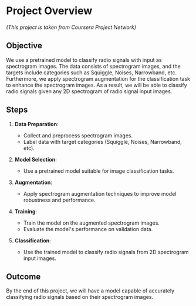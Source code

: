 # Project Overview

*(This project is taken from Coursera Project Network)*

## Objective

We use a pretrained model to classify radio signals with input as spectrogram images. The data consists of spectrogram images, and the targets include categories such as Squiggle, Noises, Narrowband, etc. Furthermore, we apply spectrogram augmentation for the classification task to enhance the spectrogram images. As a result, we will be able to classify radio signals given any 2D spectrogram of radio signal input images.

## Steps

1. **Data Preparation**: 
   - Collect and preprocess spectrogram images.
   - Label data with target categories (Squiggle, Noises, Narrowband, etc).

2. **Model Selection**:
   - Use a pretrained model suitable for image classification tasks.

3. **Augmentation**:
   - Apply spectrogram augmentation techniques to improve model robustness and performance.

4. **Training**:
   - Train the model on the augmented spectrogram images.
   - Evaluate the model's performance on validation data.

5. **Classification**:
   - Use the trained model to classify radio signals from 2D spectrogram input images.

## Outcome

By the end of this project, we will have a model capable of accurately classifying radio signals based on their spectrogram images.
